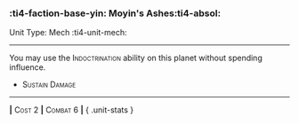 ### :ti4-faction-base-yin: **Moyin's Ashes**:ti4-absol:

Unit Type: Mech :ti4-unit-mech:

---

You may use the <span style="font-variant:small-caps;">Indoctrination</span> ability on this planet without spending influence.

* <span style="font-variant:small-caps;">Sustain Damage</span> 


---

__|__ <span style="font-variant:small-caps;">Cost 2</span> __|__ <span style="font-variant:small-caps;">Combat 6</span> __|__
{ .unit-stats }
